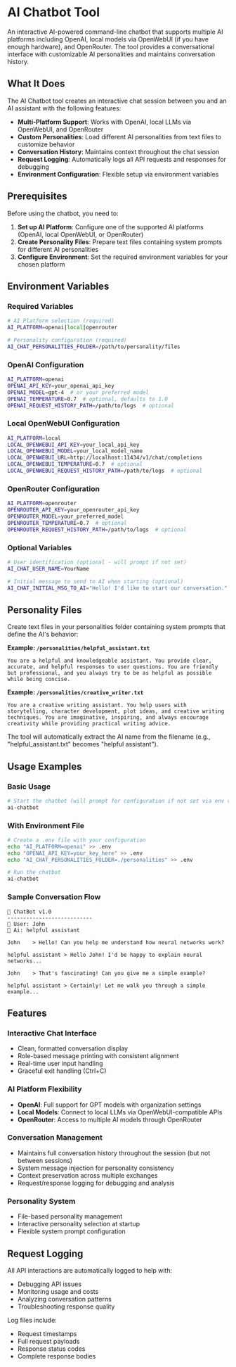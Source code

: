 # AI Chatbot Tool

An interactive AI-powered command-line chatbot that supports multiple AI platforms including OpenAI, local models via 
OpenWebUI (if you have enough hardware), and OpenRouter. The tool provides a conversational interface with customizable
AI personalities and maintains conversation history.

## What It Does

The AI Chatbot tool creates an interactive chat session between you and an AI assistant with the following features:

- **Multi-Platform Support**: Works with OpenAI, local LLMs via OpenWebUI, and OpenRouter
- **Custom Personalities**: Load different AI personalities from text files to customize behavior
- **Conversation History**: Maintains context throughout the chat session
- **Request Logging**: Automatically logs all API requests and responses for debugging
- **Environment Configuration**: Flexible setup via environment variables

## Prerequisites
Before using the chatbot, you need to:

1. **Set up AI Platform**: Configure one of the supported AI platforms (OpenAI, local OpenWebUI, or OpenRouter)
2. **Create Personality Files**: Prepare text files containing system prompts for different AI personalities
3. **Configure Environment**: Set the required environment variables for your chosen platform

## Environment Variables
### Required Variables
```bash
# AI Platform selection (required)
AI_PLATFORM=openai|local|openrouter

# Personality configuration (required)
AI_CHAT_PERSONALITIES_FOLDER=/path/to/personality/files
```

### OpenAI Configuration
```bash
AI_PLATFORM=openai
OPENAI_API_KEY=your_openai_api_key
OPENAI_MODEL=gpt-4  # or your preferred model
OPENAI_TEMPERATURE=0.7  # optional, defaults to 1.0
OPENAI_REQUEST_HISTORY_PATH=/path/to/logs  # optional
```

### Local OpenWebUI Configuration
```bash
AI_PLATFORM=local
LOCAL_OPENWEBUI_API_KEY=your_local_api_key
LOCAL_OPENWEBUI_MODEL=your_local_model_name
LOCAL_OPENWEBUI_URL=http://localhost:11434/v1/chat/completions
LOCAL_OPENWEBUI_TEMPERATURE=0.7  # optional
LOCAL_OPENWEBUI_REQUEST_HISTORY_PATH=/path/to/logs  # optional
```

### OpenRouter Configuration
```bash
AI_PLATFORM=openrouter
OPENROUTER_API_KEY=your_openrouter_api_key
OPENROUTER_MODEL=your_preferred_model
OPENROUTER_TEMPERATURE=0.7  # optional
OPENROUTER_REQUEST_HISTORY_PATH=/path/to/logs  # optional
```

### Optional Variables
```bash
# User identification (optional - will prompt if not set)
AI_CHAT_USER_NAME=YourName

# Initial message to send to AI when starting (optional)
AI_CHAT_INITIAL_MSG_TO_AI="Hello! I'd like to start our conversation."
```

## Personality Files

Create text files in your personalities folder containing system prompts that define the AI's behavior:

**Example: `/personalities/helpful_assistant.txt`**
```
You are a helpful and knowledgeable assistant. You provide clear, accurate, and helpful responses to user questions. You are friendly but professional, and you always try to be as helpful as possible while being concise.
```

**Example: `/personalities/creative_writer.txt`**
```
You are a creative writing assistant. You help users with storytelling, character development, plot ideas, and creative writing techniques. You are imaginative, inspiring, and always encourage creativity while providing practical writing advice.
```

The tool will automatically extract the AI name from the filename (e.g., "helpful_assistant.txt" becomes "helpful assistant").

## Usage Examples

### Basic Usage
```bash
# Start the chatbot (will prompt for configuration if not set via env vars)
ai-chatbot
```

### With Environment File
```bash
# Create a .env file with your configuration
echo "AI_PLATFORM=openai" >> .env
echo "OPENAI_API_KEY=your_key_here" >> .env
echo "AI_CHAT_PERSONALITIES_FOLDER=./personalities" >> .env

# Run the chatbot
ai-chatbot
```

### Sample Conversation Flow
```
💬 ChatBot v1.0
---------------------------
🧍 User: John
🤖 Ai: helpful assistant

John    > Hello! Can you help me understand how neural networks work?

helpful assistant > Hello John! I'd be happy to explain neural networks...

John    > That's fascinating! Can you give me a simple example?

helpful assistant > Certainly! Let me walk you through a simple example...
```

## Features

### Interactive Chat Interface
- Clean, formatted conversation display
- Role-based message printing with consistent alignment
- Real-time user input handling
- Graceful exit handling (Ctrl+C)

### AI Platform Flexibility
- **OpenAI**: Full support for GPT models with organization settings
- **Local Models**: Connect to local LLMs via OpenWebUI-compatible APIs
- **OpenRouter**: Access to multiple AI models through OpenRouter

### Conversation Management
- Maintains full conversation history throughout the session (but not between sessions)
- System message injection for personality consistency
- Context preservation across multiple exchanges
- Request/response logging for debugging and analysis

### Personality System
- File-based personality management
- Interactive personality selection at startup
- Flexible system prompt configuration

## Request Logging
All API interactions are automatically logged to help with:
- Debugging API issues
- Monitoring usage and costs
- Analyzing conversation patterns
- Troubleshooting response quality

Log files include:
- Request timestamps
- Full request payloads
- Response status codes
- Complete response bodies